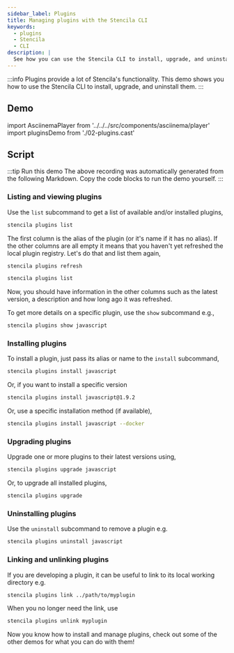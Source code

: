```yaml
---
sidebar_label: Plugins
title: Managing plugins with the Stencila CLI
keywords:
  - plugins
  - Stencila
  - CLI
description: |
  See how you can use the Stencila CLI to install, upgrade, and uninstall Stencila plugins.
---
```


:::info
Plugins provide a lot of Stencila's functionality. This demo shows you how to use the Stencila CLI to install, upgrade, and uninstall them.
:::

## Demo

import AsciinemaPlayer from '../../../src/components/asciinema/player'
import pluginsDemo from './02-plugins.cast'

<AsciinemaPlayer src={pluginsDemo} />

## Script

:::tip Run this demo
The above recording was automatically generated from the following Markdown. Copy the code blocks to run the demo yourself.
:::

### Listing and viewing plugins

Use the `list` subcommand to get a list of available and/or installed plugins,

```bash pause=1
stencila plugins list
```

The first column is the alias of the plugin (or it's name if it has no alias). If the other columns are all empty it means that you haven't yet refreshed the local plugin registry. Let's do that and list them again,

```bash
stencila plugins refresh
```

```bash pause=2
stencila plugins list
```

Now, you should have information in the other columns such as the latest version, a description and how long ago it was refreshed.

To get more details on a specific plugin, use the `show` subcommand e.g.,

```bash
stencila plugins show javascript
```

### Installing plugins

To install a plugin, just pass its alias or name to the `install` subcommand,

```bash
stencila plugins install javascript
```

Or, if you want to install a specific version

```bash
stencila plugins install javascript@1.9.2
```

Or, use a specific installation method (if available),

```bash
stencila plugins install javascript --docker
```

### Upgrading plugins

Upgrade one or more plugins to their latest versions using,

```bash
stencila plugins upgrade javascript
```

Or, to upgrade all installed plugins,

```bash exec
stencila plugins upgrade
```

### Uninstalling plugins

Use the `uninstall` subcommand to remove a plugin e.g.

```bash
stencila plugins uninstall javascript
```

### Linking and unlinking plugins

If you are developing a plugin, it can be useful to link to its local working directory e.g.

```bash noexec
stencila plugins link ../path/to/myplugin
```

When you no longer need the link, use

```bash noexec
stencila plugins unlink myplugin
```

Now you know how to install and manage plugins, check out some of the other demos for what you can do with them!
